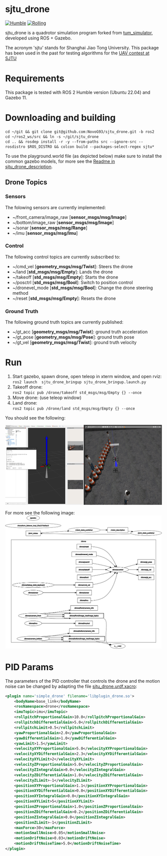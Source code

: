 # sjtu_drone

[![Humble](https://img.shields.io/endpoint?url=https://gist.githubusercontent.com/NovoG93/589e4b4dc8d92861e4b92defff6d56c0/raw/_humble_build.json)](https://github.com/NovoG93/sjtu_drone/actions/workflows/build.yml) [![Rolling](https://img.shields.io/endpoint?url=https://gist.githubusercontent.com/NovoG93/589e4b4dc8d92861e4b92defff6d56c0/raw/_rolling_build.json)](https://github.com/NovoG93/sjtu_drone/actions/workflows/build.yml)

sjtu_drone is a quadrotor simulation program forked from [tum_simulator](http://wiki.ros.org/tum_simulator), developed using ROS + Gazebo.

The acronym 'sjtu' stands for Shanghai Jiao Tong University. This package has been used in the past for testing algorithms for the [UAV contest at SJTU](http://mediasoc.sjtu.edu.cn/wordpress)

# Requirements

This package is tested with ROS 2 Humble version (Ubuntu 22.04) and Gazebo 11.

# Downloading and building

```
cd ~/git && git clone git@github.com:NovoG93/sjtu_drone.git -b ros2
cd ~/ros2_ws/src && ln -s ~/git/sjtu_drone
cd .. && rosdep install -r -y --from-paths src --ignore-src --rosdistro $ROS_DISTRO && colcon build --packages-select-regex sjtu*
```

To use the playground.world file (as depicted below) make sure to install the common gazebo models, for more see the [Readme in sjtu_drone_description](./sjtu_drone_description/README.md).

## Drone Topics

### Sensors
The folowing sensors are currently implemented:
- ~/front_camera/image_raw [__sensor_msgs/msg/Image__]
- ~/bottom/image_raw [__sensor_msgs/msg/Image__]
- ~/sonar [__sensor_msgs/msg/Range__]
- ~/imu [__sensor_msgs/msg/Imu__]


### Control 
The following control topics are currently subscribed to:
- ~/cmd_vel [__geometry_msgs/msg/Twist__]: Steers the drone
- ~/land [__std_msgs/msg/Empty__]: Lands the drone
- ~/takeoff [__std_msgs/msg/Empty__]: Starts the drone
- ~/posctrl [__std_msgs/msg/Bool__]: Switch to position control
- ~/dronevel_mode [__std_msgs/msg/Bool__]: Change the drone steering method
- ~/reset [__std_msgs/msg/Empty__]: Resets the drone

### Ground Truth
The following ground truth topics are currently published:
- ~/gt_acc [__geometry_msgs/msg/Twist__]: ground truth acceleration
- ~/gt_pose [__geometry_msgs/msg/Pose__]: ground truth pose
- ~/gt_vel [__geometry_msgs/msg/Twist__]: ground truth velocity


# Run

1. Start gazebo, spawn drone, open teleop in xterm window, and open rviz:   
`ros2 launch  sjtu_drone_bringup sjtu_drone_bringup.launch.py`
2. Takeoff drone:   
`ros2 topic pub /drone/takeoff std_msgs/msg/Empty {} --once`
3. Move drone: (use teleop window)
4. Land drone:   
`ros2 topic pub /drone/land std_msgs/msg/Empty {} --once`

You should see the following:

![Gazebo](imgs/overview.png)

For more see the following image:
![rosgraph](./imgs/rosgraph.png)


# PID Params

The parameters of the PID controller that controls the drone and the motion noise can be changed by adapting the file [sjtu_drone.urdf.xacro](sjtu_drone_description/urdf/sjtu_drone.urdf.xacro#L51-L80):

```xml
<plugin name='simple_drone' filename='libplugin_drone.so'>
    <bodyName>base_link</bodyName>
    <rosNamespace>drone</rosNamespace>
    <imuTopic>imu</imuTopic>
    <rollpitchProportionalGain>10.0</rollpitchProportionalGain>
    <rollpitchDifferentialGain>5.0</rollpitchDifferentialGain>
    <rollpitchLimit>0.5</rollpitchLimit>
    <yawProportionalGain>2.0</yawProportionalGain>
    <yawDifferentialGain>1.0</yawDifferentialGain>
    <yawLimit>1.5</yawLimit>
    <velocityXYProportionalGain>5.0</velocityXYProportionalGain>
    <velocityXYDifferentialGain>2.3</velocityXYDifferentialGain>
    <velocityXYLimit>2</velocityXYLimit>
    <velocityZProportionalGain>5.0</velocityZProportionalGain>
    <velocityZIntegralGain>0.0</velocityZIntegralGain>
    <velocityZDifferentialGain>1.0</velocityZDifferentialGain>
    <velocityZLimit>-1</velocityZLimit>
    <positionXYProportionalGain>1.1</positionXYProportionalGain>
    <positionXYDifferentialGain>0.0</positionXYDifferentialGain>
    <positionXYIntegralGain>0.0</positionXYIntegralGain>
    <positionXYLimit>5</positionXYLimit>
    <positionZProportionalGain>1.0</positionZProportionalGain>
    <positionZDifferentialGain>0.2</positionZDifferentialGain>
    <positionZIntegralGain>0.0</positionZIntegralGain>
    <positionZLimit>-1</positionZLimit>
    <maxForce>30</maxForce>
    <motionSmallNoise>0.05</motionSmallNoise>
    <motionDriftNoise>0.03</motionDriftNoise>
    <motionDriftNoiseTime>5.0</motionDriftNoiseTime>
</plugin>
```